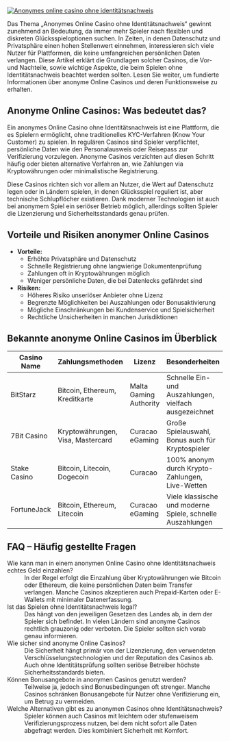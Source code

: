 [![Anonymes online casino ohne identitätsnachweis](https://123-caf.pages.dev/gitsignup.png)](https://vrmoo.ru/Bt82HjjY)

<p>Das Thema „Anonymes Online Casino ohne Identitätsnachweis“ gewinnt zunehmend an Bedeutung, da immer mehr Spieler nach flexiblen und diskreten Glücksspieloptionen suchen. In Zeiten, in denen Datenschutz und Privatsphäre einen hohen Stellenwert einnehmen, interessieren sich viele Nutzer für Plattformen, die keine umfangreichen persönlichen Daten verlangen. Diese Artikel erklärt die Grundlagen solcher Casinos, die Vor- und Nachteile, sowie wichtige Aspekte, die beim Spielen ohne Identitätsnachweis beachtet werden sollten. Lesen Sie weiter, um fundierte Informationen über anonyme Online Casinos und deren Funktionsweise zu erhalten.</p>  <h2>Anonyme Online Casinos: Was bedeutet das?</h2> <p>Ein anonymes Online Casino ohne Identitätsnachweis ist eine Plattform, die es Spielern ermöglicht, ohne traditionelles KYC-Verfahren (Know Your Customer) zu spielen. In regulären Casinos sind Spieler verpflichtet, persönliche Daten wie den Personalausweis oder Reisepass zur Verifizierung vorzulegen. Anonyme Casinos verzichten auf diesen Schritt häufig oder bieten alternative Verfahren an, wie Zahlungen via Kryptowährungen oder minimalistische Registrierung.</p> <p>Diese Casinos richten sich vor allem an Nutzer, die Wert auf Datenschutz legen oder in Ländern spielen, in denen Glücksspiel reguliert ist, aber technische Schlupflöcher existieren. Dank moderner Technologien ist auch bei anonymem Spiel ein seriöser Betrieb möglich, allerdings sollten Spieler die Lizenzierung und Sicherheitsstandards genau prüfen.</p>  <h2>Vorteile und Risiken anonymer Online Casinos</h2> <ul>   <li><strong>Vorteile:</strong>     <ul>       <li>Erhöhte Privatsphäre und Datenschutz</li>       <li>Schnelle Registrierung ohne langwierige Dokumentenprüfung</li>       <li>Zahlungen oft in Kryptowährungen möglich</li>       <li>Weniger persönliche Daten, die bei Datenlecks gefährdet sind</li>     </ul>   </li>   <li><strong>Risiken:</strong>     <ul>       <li>Höheres Risiko unseriöser Anbieter ohne Lizenz</li>       <li>Begrenzte Möglichkeiten bei Auszahlungen oder Bonusaktivierung</li>       <li>Mögliche Einschränkungen bei Kundenservice und Spielsicherheit</li>       <li>Rechtliche Unsicherheiten in manchen Jurisdiktionen</li>     </ul>   </li> </ul>  <h2>Bekannte anonyme Online Casinos im Überblick</h2> <table>   <thead>     <tr>       <th>Casino Name</th>       <th>Zahlungsmethoden</th>       <th>Lizenz</th>       <th>Besonderheiten</th>     </tr>   </thead>   <tbody>     <tr>       <td>BitStarz</td>       <td>Bitcoin, Ethereum, Kreditkarte</td>       <td>Malta Gaming Authority</td>       <td>Schnelle Ein- und Auszahlungen, vielfach ausgezeichnet</td>     </tr>     <tr>       <td>7Bit Casino</td>       <td>Kryptowährungen, Visa, Mastercard</td>       <td>Curacao eGaming</td>       <td>Große Spielauswahl, Bonus auch für Kryptospieler</td>     </tr>     <tr>       <td>Stake Casino</td>       <td>Bitcoin, Litecoin, Dogecoin</td>       <td>Curacao</td>       <td>100% anonym durch Krypto-Zahlungen, Live-Wetten</td>     </tr>     <tr>       <td>FortuneJack</td>       <td>Bitcoin, Ethereum, Litecoin</td>       <td>Curacao eGaming</td>       <td>Viele klassische und moderne Spiele, schnelle Auszahlungen</td>     </tr>   </tbody> </table>  <h2>FAQ – Häufig gestellte Fragen</h2> <dl>   <dt>Wie kann man in einem anonymen Online Casino ohne Identitätsnachweis echtes Geld einzahlen?</dt>   <dd>In der Regel erfolgt die Einzahlung über Kryptowährungen wie Bitcoin oder Ethereum, die keine persönlichen Daten beim Transfer verlangen. Manche Casinos akzeptieren auch Prepaid-Karten oder E-Wallets mit minimaler Datenerfassung.</dd>    <dt>Ist das Spielen ohne Identitätsnachweis legal?</dt>   <dd>Das hängt von den jeweiligen Gesetzen des Landes ab, in dem der Spieler sich befindet. In vielen Ländern sind anonyme Casinos rechtlich grauzonig oder verboten. Die Spieler sollten sich vorab genau informieren.</dd>    <dt>Wie sicher sind anonyme Online Casinos?</dt>   <dd>Die Sicherheit hängt primär von der Lizenzierung, den verwendeten Verschlüsselungstechnologien und der Reputation des Casinos ab. Auch ohne Identitätsprüfung sollten seriöse Betreiber höchste Sicherheitsstandards bieten.</dd>    <dt>Können Bonusangebote in anonymen Casinos genutzt werden?</dt>   <dd>Teilweise ja, jedoch sind Bonusbedingungen oft strenger. Manche Casinos schränken Bonusangebote für Nutzer ohne Verifizierung ein, um Betrug zu vermeiden.</dd>    <dt>Welche Alternativen gibt es zu anonymen Casinos ohne Identitätsnachweis?</dt>   <dd>Spieler können auch Casinos mit leichtem oder stufenweisem Verifizierungsprozess nutzen, bei dem nicht sofort alle Daten abgefragt werden. Dies kombiniert Sicherheit mit Komfort.</dd> </dl>